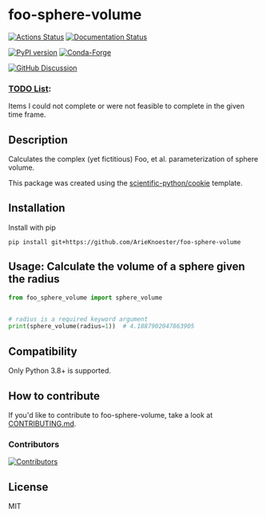 # foo-sphere-volume

[![Actions Status][actions-badge]][actions-link]
[![Documentation Status][rtd-badge]][rtd-link]

[![PyPI version][pypi-version]][pypi-link]
[![Conda-Forge][conda-badge]][conda-link]

[![GitHub Discussion][github-discussions-badge]][github-discussions-link]

### [TODO List](./TODO.md):

Items I could not complete or were not feasible to complete in the given time
frame.

<!-- SPHINX-START -->

## Description

Calculates the complex (yet fictitious) Foo, et al. parameterization of sphere
volume.

This package was created using the
[scientific-python/cookie](https://github.com/scientific-python/cookie)
template.

## Installation

Install with pip

```
pip install git+https://github.com/ArieKnoester/foo-sphere-volume
```

## Usage: Calculate the volume of a sphere given the radius

```python
from foo_sphere_volume import sphere_volume


# radius is a required keyword argument
print(sphere_volume(radius=1))  # 4.1887902047863905
```

## Compatibility

Only Python 3.8+ is supported.

## How to contribute

If you'd like to contribute to foo-sphere-volume, take a look at
[CONTRIBUTING.md](./.github/CONTRIBUTING.md).

### Contributors

[![Contributors](https://contrib.rocks/image?repo=ArieKnoester/foo-sphere-volume)](https://github.com/ArieKnoester/foo-sphere-volume/graphs/contributors)

## License

MIT

<!-- prettier-ignore-start -->
[actions-badge]:            https://github.com/ArieKnoester/foo-sphere-volume/workflows/CI/badge.svg
[actions-link]:             https://github.com/ArieKnoester/foo-sphere-volume/actions
[conda-badge]:              https://img.shields.io/conda/vn/conda-forge/foo-sphere-volume
[conda-link]:               https://github.com/conda-forge/foo-sphere-volume-feedstock
[github-discussions-badge]: https://img.shields.io/static/v1?label=Discussions&message=Ask&color=blue&logo=github
[github-discussions-link]:  https://github.com/ArieKnoester/foo-sphere-volume/discussions
[pypi-link]:                https://pypi.org/project/foo-sphere-volume/
[pypi-platforms]:           https://img.shields.io/pypi/pyversions/foo-sphere-volume
[pypi-version]:             https://img.shields.io/pypi/v/foo-sphere-volume
[rtd-badge]:                https://readthedocs.org/projects/foo-sphere-volume/badge/?version=latest
[rtd-link]:                 https://foo-sphere-volume.readthedocs.io/en/latest/?badge=latest

<!-- prettier-ignore-end -->
